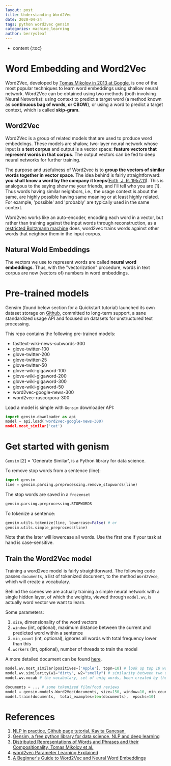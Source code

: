 ```yaml
---
layout: post
title: Understanding Word2Vec
date: 2020-04-24
tags: python word2vec gensim
categories: machine_learning
author: berrysleaf
---
```

* content
{:toc}


# Word Embedding and Word2Vec 




Word2Vec, developed by [Tomas Mikolov in 2013 at Google](https://arxiv.org/pdf/1310.4546.pdf), is one of the most popular techniques to learn word embeddings using shallow neural network. Word2Vec can be obtained using two methods (both involving Neural Networks): using context to predict a target word (a method known as **continuous bag of words, or CBOW**), or using a word to predict a target context, which is called **skip-gram**.



## Word2Vec 
Word2Vec is a group of related models that are used to produce word embeddings. These models are shalow, two-layer neural network whose input is a **text corpus** and output is a vector space: **feature vectors that represent words in that corpus**. The output vectors can be fed to deep neural networks for further training.

The purpose and usefulness of Word2vec is to **group the vectors of similar words together in vector space**.
The idea behind is fairly straightforward: **you shall know a word by the company it keeps**([Firth, J. R. 1957:11](https://en.wikipedia.org/wiki/John_Rupert_Firth)). This is analogous to the saying show me your friends, and I'll tell who you are [1].
Thus words having similar neighbors, i.e., the usage context is about the same, are highly possible having same meaning or at least highly related. For example, 'possible' and 'probably' are typically used in the same context. 

Word2vec works like an auto-encoder, encoding each word in a vector, but rather than training against the input words through reconstruction, as a [restricted Boltzmann machine](https://pathmind.com/wiki/restricted-boltzmann-machine) does, word2vec trains words against other words that neighbor them in the input corpus.

## Natural Wold Embeddings
<!-- Loosely speaking, **word embedding** are vector representations of a particular word.  -->
The vectors we use to represent words are called **neural word embeddings**. Thus, with the "vectorization" procedure, words in text corpus are now (vectors of) numbers in word embeddings.


# Pre-trained models
Gensim (found below section for a Quickstart tutorial) launched its own dataset storage on [Github](https://github.com/RaRe-Technologies/gensim-data), committed to long-term support, a sane standardized usage API and focused on datasets for unstructured text processing. 

This repo contains the following pre-trained models:
* fasttext-wiki-news-subwords-300 
* glove-twitter-100 
* glove-twitter-200 
* glove-twitter-25 
* glove-twitter-50 
* glove-wiki-gigaword-100 
* glove-wiki-gigaword-200 
* glove-wiki-gigaword-300 
* glove-wiki-gigaword-50 
* word2vec-google-news-300 
* word2vec-ruscorpora-300 

Load a model is simple with `Gensim` downloader API:
```python
import gensim.downloader as api
model = api.load('word2vec-google-news-300)
model.most_similar('cat')
```
 



# Get started with genism
`Gensim` [2] = 'Generate Similar', is a Python library for data science. 

To remove stop words from a sentence (line):
```python
import gensim
line = gensim.parsing.preprocessing.remove_stopwords(line)
```

The stop words are saved in a `frozenset`
```python
gensim.parsing.preprocessing.STOPWORDS
```

To tokenize a sentence:
```python
gensim.utils.tokenize(line, lowercase=False) # or
gensim.utils.simple_preprocess(line)
```
Note that the later will lowercase all words. Use the first one if your task at hand is case-sensitive. 

## Train the Word2Vec model
Training a word2vec model is fairly straightforward. The following code passes `documents`, a list of tokenized document, to the method `Word2Vece`, which will create a vocabulary.

Behind the scenes we are actually training a simple neural network with a single hidden layer, of which  the weights, viewed through `model.wv`, is actually word vector we want to learn.

Some parameters:
1. `size`, dimensionality of the word vectors
2. `window` (int, optional), maximum distance between the current and predicted word within a sentence
3. `min_count` (int, optional), ignores all words with total frequency lower than this
4. `workers` (int, optional), number of threads to train the model

A more detailed document can be found [here](https://radimrehurek.com/gensim/models/word2vec.html).


```python
model.wv.most_similar(positives=['Apple'], topn=10) # look up top 10 words similar to 'Apple'
model.wv.similarity(w1="dirty", w2="smelly") # similarity between two different words
model.wv.vocab # the vocabulary, set of uniq words, been created by the Word2Vec method
```




```python
documents = ... # some tokenized film/food reviews 
model = gensim.models.Word2Vec(documents, size=150, window=10, min_count=2, workers=10)
model.train(documents,  total_examples=len(documents),  epochs=10)
```


# References 
1. [NLP in practice, Github page tutorial, Kavita Ganesan.](https://github.com/kavgan/nlp-in-practice/blob/master/word2vec/Word2Vec.ipynb)
2. [Gensim, a free python library for data science, NLP and deep learning](https://radimrehurek.com/gensim/index.html)
3. [Distributed Representations of Words and Phrases and their Compositionality, Tomas Mikolov et al.](https://arxiv.org/pdf/1310.4546.pdf)
4. [word2vec Parameter Learning Explained](https://arxiv.org/pdf/1411.2738.pdf)
5. [A Beginner's Guide to Word2Vec and Neural Word Embeddings](https://pathmind.com/wiki/word2vec)
